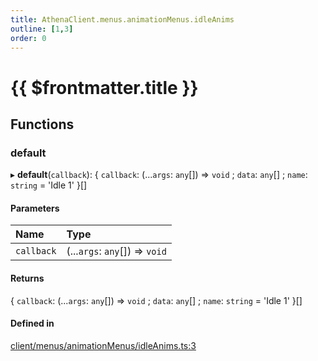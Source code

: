 ```yaml
---
title: AthenaClient.menus.animationMenus.idleAnims
outline: [1,3]
order: 0
---
```


# {{ $frontmatter.title }}


## Functions

### default

▸ **default**(`callback`): { `callback`: (...`args`: `any`[]) => `void` ; `data`: `any`[] ; `name`: `string` = 'Idle 1' }[]

#### Parameters

| Name | Type |
| :------ | :------ |
| `callback` | (...`args`: `any`[]) => `void` |

#### Returns

{ `callback`: (...`args`: `any`[]) => `void` ; `data`: `any`[] ; `name`: `string` = 'Idle 1' }[]

#### Defined in

[client/menus/animationMenus/idleAnims.ts:3](https://github.com/Stuyk/altv-athena/blob/ae8402672/src/core/client/menus/animationMenus/idleAnims.ts#L3)
